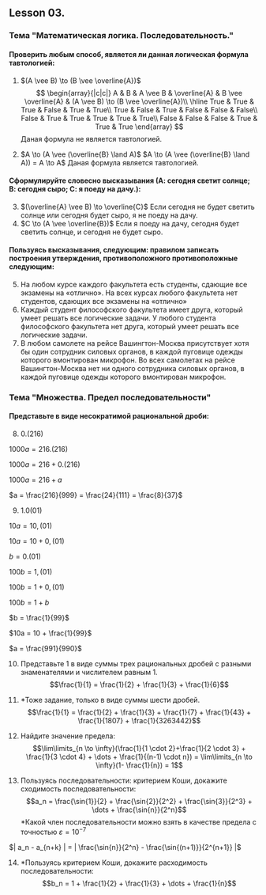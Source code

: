 ## Lesson 03.
### Тема "Математическая логика. Последовательность."

#### Проверить любым способ, является ли данная логическая формула тавтологией:
1. $(A \vee B) \to (B \vee \overline{A})$
$$
\begin{array}{|c|c|}
  A & B & A \vee B & \overline{A} & B \vee \overline{A} & (A \vee B) \to (B \vee \overline{A})\\
  \hline
  True & True & True & False & True & True\\
  True & False & True & False & False & False\\
  False & True & True & True & True & True\\
  False & False & False & True & True & True
 \end{array}
$$
Даная формула не является тавтологией.

2. $A \to (A \vee (\overline{B} \land A)$
$A \to (A \vee (\overline{B} \land A)) = A \to A$
Даная формула является тавтологией.

#### Сформулируйте словесно высказывания (А: сегодня светит солнце; В: сегодня сыро; С: я поеду на дачу.):
3. $(\overline{A} \vee B) \to \overline{C}$
Если сегодня не будет светить солнце или сегодня будет сыро, я не поеду на дачу.
4. $C \to (A \vee \overline{B})$
Если я поеду на дачу, сегодня будет светить солнце, и сегодня не будет сыро.

#### Пользуясь высказывания, следующим: правилом записать построения утверждения, противоположного противоположные следующим:
5. На любом курсе каждого факультета есть студенты, сдающие все экзамены на «отлично».
На всех курсах любого факультета нет студентов, сдающих все экзамены на «отлично»
6. Каждый студент философского факультета имеет друга, который умеет решать все логические задачи.
У любого студента философского факультета нет друга, который умеет решать все логические задачи.
7. В любом самолете на рейсе Вашингтон-Москва присутствует хотя бы один сотрудник силовых органов, в каждой пуговице одежды которого вмонтирован микрофон.
Во всех самолетах на рейсе Вашингтон-Москва нет ни одного сотрудника силовых органов, в каждой пуговице одежды которого вмонтирован микрофон.

### Тема "Множества. Предел последовательности"
#### Представьте в виде несократимой рациональной дроби:

8. $0.(216)$

$1000a = 216.(216)$

$1000a = 216 + 0.(216)$

$1000a = 216 + a$

$a = \frac{216}{999} = \frac{24}{111} = \frac{8}{37}$

9. $1.0(01)$

$10a = 10,(01)$

$10a = 10 + 0,(01)$

$b = 0.(01)$

$100b = 1,(01)$

$100b = 1 + 0,(01)$

$100b = 1 + b$

$b = \frac{1}{99}$

$10a = 10 + \frac{1}{99}$

$a = \frac{991}{990}$

10. Представьте 1 в виде суммы трех рациональных дробей с разными знаменателями и числителем равным 1.
$$\frac{1}{1} = \frac{1}{2} + \frac{1}{3} + \frac{1}{6}$$

11. *Тоже задание, только в виде суммы шести дробей.
$$\frac{1}{1} = \frac{1}{2} + \frac{1}{3} + \frac{1}{7} + \frac{1}{43} + \frac{1}{1807} + \frac{1}{3263442}$$

12. Найдите значение предела:
$$\lim\limits_{n \to \infty}(\frac{1}{1 \cdot 2}+\frac{1}{2 \cdot 3} + \frac{1}{3 \cdot 4} + \dots + \frac{1}{(n-1) \cdot n}) = \lim\limits_{n \to \infty}(1- \frac{1}{n}) = 1$$

13. Пользуясь последовательности: критерием Коши, докажите сходимость последовательности:
$$a_n = \frac{\sin{1}}{2} + \frac{\sin{2}}{2^2} + \frac{\sin{3}}{2^3} + \dots + \frac{\sin{n}}{2^n}$$
*Какой член последовательности можно взять в качестве
предела с точностью $ε = 10^{−7}$

$| a_n - a_{n+k} | = | \frac{\sin{n}}{2^n} - \frac{\sin{(n+1)}}{2^{n+1}} |$

14. *Пользуясь критерием Коши, докажите расходимость последовательности:
$$b_n = 1 + \frac{1}{2} + \frac{1}{3} + \dots + \frac{1}{n}$$
